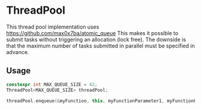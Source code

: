 # ThreadPool
This thread pool implementation uses https://github.com/max0x7ba/atomic_queue
This makes it possible to submit tasks without triggering an allocation (lock free). The downside is that the maximum number of tasks submitted in parallel must be specified in advance.

## Usage

``` cpp
constexpr int MAX_QUEUE_SIZE = 42;
ThreadPool<MAX_QUEUE_SIZE> threadPool;

threadPool.enqueue(&myFunction, this, myFunctionParameter1, myFunctionParameter2);
```
